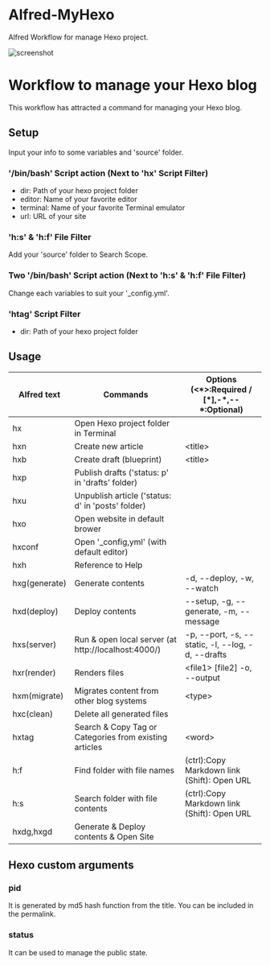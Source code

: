 Alfred-MyHexo
=============

Alfred Workflow for manage Hexo project.

![screenshot](http://cl.ly/YGYn/Image%202014-10-29%20at%209.42.47%20%E5%8D%88%E5%BE%8C.png)

# Workflow to manage your Hexo blog

This workflow has attracted a command for managing your Hexo blog.

## Setup
Input your info to some variables and 'source' folder.

### '/bin/bash' Script action (Next to 'hx' Script Filter)
* dir: Path of your hexo project folder
* editor: Name of your favorite editor
* terminal: Name of your favorite Terminal emulator
* url: URL of your site

### 'h:s' & 'h:f' File Filter
Add your 'source' folder to Search Scope.

### Two '/bin/bash' Script action (Next to 'h:s' & 'h:f' File Filter)
Change each variables to suit your '_config.yml'.

### 'htag' Script Filter
* dir: Path of your hexo project folder

## Usage
| Alfred text     | Commands                                               | Options (&lt;\*&gt;:Required / [\*],-\*,--\*:Optional) |
| --------------- | ------------------------------------------------------ | ------------------------------------------------------ |
| hx              | Open Hexo project folder in Terminal                   |                                                        |
| hxn             | Create new article                                     | &lt;title&gt;                                          |
| hxb             | Create draft (blueprint)                               | &lt;title&gt;                                          |
| hxp             | Publish drafts  ('status: p' in 'drafts' folder)       |                                                        |
| hxu             | Unpublish article  ('status: d' in 'posts' folder)     |                                                        |
| hxo             | Open website in default brower                         |                                                        |
| hxconf          | Open '_config,yml'  (with default editor)              |                                                        |
| hxh             | Reference to Help                                      |                                                        |
| hxg(generate)   | Generate contents                                      | -d, --deploy, -w, --watch                              |
| hxd(deploy)     | Deploy contents                                        | --setup, -g, --generate, -m, --message                 |
| hxs(server)     | Run & open local server (at http://localhost:4000/)    | -p, --port, -s, --static, -l, --log, -d, --drafts      |
| hxr(render)     | Renders files                                          | &lt;file1&gt; [file2] -o, --output                     |
| hxm(migrate)    | Migrates content from other blog systems               | &lt;type&gt;                                           |
| hxc(clean)      | Delete all generated files                             |                                                        |
| hxtag           | Search & Copy Tag or Categories from existing articles | &lt;word&gt;                                           |
| h:f             | Find folder with file names                            | (ctrl):Copy Markdown link (Shift): Open URL            |
| h:s             | Search folder with file contents                       | (ctrl):Copy Markdown link (Shift): Open URL            |
| hxdg,hxgd       | Generate & Deploy contents & Open Site                 |                                                        |

## Hexo custom arguments
### pid
It is generated by md5 hash function from the title. You can be included in the permalink.

### status
It can be used to manage the public state.
